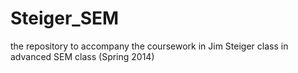 Steiger_SEM
===========

the repository to accompany the coursework in Jim Steiger class in advanced SEM class (Spring 2014)
